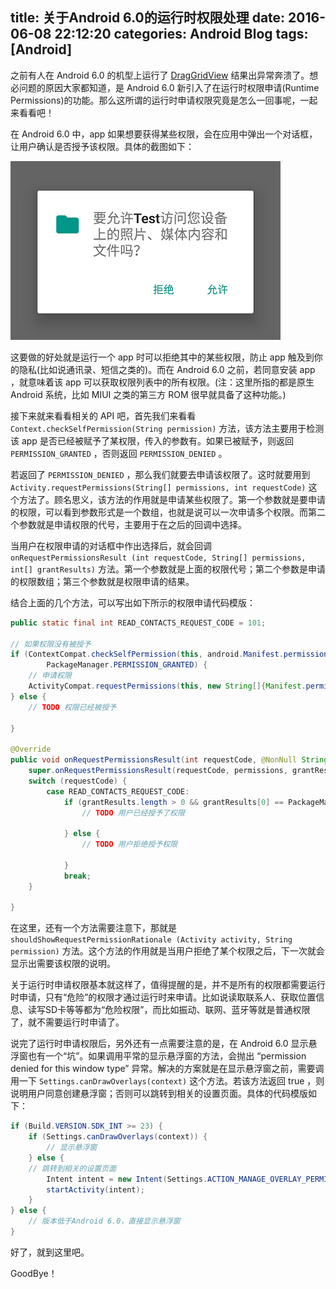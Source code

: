 title: 关于Android 6.0的运行时权限处理
date: 2016-06-08 22:12:20
categories: Android Blog
tags: [Android]
---
之前有人在 Android 6.0 的机型上运行了 [DragGridView](https://github.com/yuqirong/DragGridView) 结果出异常奔溃了。想必问题的原因大家都知道，是 Android 6.0 新引入了在运行时权限申请(Runtime Permissions)的功能。那么这所谓的运行时申请权限究竟是怎么一回事呢，一起来看看吧！

在 Android 6.0 中，app 如果想要获得某些权限，会在应用中弹出一个对话框，让用户确认是否授予该权限。具体的截图如下：

![Runtime Permissions screenshot](/uploads/20160608/20160608161439.png)

这要做的好处就是运行一个 app 时可以拒绝其中的某些权限，防止 app 触及到你的隐私(比如说通讯录、短信之类的)。而在 Android 6.0 之前，若同意安装 app ，就意味着该 app 可以获取权限列表中的所有权限。(注：这里所指的都是原生 Android 系统，比如 MIUI 之类的第三方 ROM 很早就具备了这种功能。)

接下来就来看看相关的 API 吧，首先我们来看看 `Context.checkSelfPermission(String permission)` 方法，该方法主要用于检测该 app 是否已经被赋予了某权限，传入的参数有。如果已被赋予，则返回 `PERMISSION_GRANTED` ，否则返回 `PERMISSION_DENIED` 。

若返回了 `PERMISSION_DENIED` ，那么我们就要去申请该权限了。这时就要用到  `Activity.requestPermissions(String[] permissions, int requestCode)` 这个方法了。顾名思义，该方法的作用就是申请某些权限了。第一个参数就是要申请的权限，可以看到参数形式是一个数组，也就是说可以一次申请多个权限。而第二个参数就是申请权限的代号，主要用于在之后的回调中选择。

当用户在权限申请的对话框中作出选择后，就会回调 `onRequestPermissionsResult (int requestCode, String[] permissions, int[] grantResults)` 方法。第一个参数就是上面的权限代号；第二个参数是申请的权限数组；第三个参数就是权限申请的结果。

结合上面的几个方法，可以写出如下所示的权限申请代码模版：

``` java
public static final int READ_CONTACTS_REQUEST_CODE = 101;

// 如果权限没有被授予
if (ContextCompat.checkSelfPermission(this, android.Manifest.permission.READ_CONTACTS) !=
        PackageManager.PERMISSION_GRANTED) {
    // 申请权限
    ActivityCompat.requestPermissions(this, new String[]{Manifest.permission.READ_CONTACTS}, READ_CONTACTS_REQUEST_CODE);
} else {
    // TODO 权限已经被授予

}

@Override
public void onRequestPermissionsResult(int requestCode, @NonNull String[] permissions, @NonNull int[] grantResults) {
    super.onRequestPermissionsResult(requestCode, permissions, grantResults);
    switch (requestCode) {
        case READ_CONTACTS_REQUEST_CODE:
            if (grantResults.length > 0 && grantResults[0] == PackageManager.PERMISSION_GRANTED) {
                // TODO 用户已经授予了权限

            } else {
                // TODO 用户拒绝授予权限

            }
            break;
    }

}
```

在这里，还有一个方法需要注意下，那就是 `shouldShowRequestPermissionRationale (Activity activity, String permission)` 方法。这个方法的作用就是当用户拒绝了某个权限之后，下一次就会显示出需要该权限的说明。

关于运行时申请权限基本就这样了，值得提醒的是，并不是所有的权限都需要运行时申请，只有“危险”的权限才通过运行时来申请。比如说读取联系人、获取位置信息、读写SD卡等等都为“危险权限”，而比如振动、联网、蓝牙等就是普通权限了，就不需要运行时申请了。

说完了运行时申请权限后，另外还有一点需要注意的是，在 Android 6.0 显示悬浮窗也有一个“坑”。如果调用平常的显示悬浮窗的方法，会抛出 “permission denied for this window type” 异常。解决的方案就是在显示悬浮窗之前，需要调用一下 `Settings.canDrawOverlays(context)` 这个方法。若该方法返回 true ，则说明用户同意创建悬浮窗；否则可以跳转到相关的设置页面。具体的代码模版如下：

``` java
if (Build.VERSION.SDK_INT >= 23) {
    if (Settings.canDrawOverlays(context)) {
        // 显示悬浮窗
    } else {
	// 跳转到相关的设置页面
        Intent intent = new Intent(Settings.ACTION_MANAGE_OVERLAY_PERMISSION);
        startActivity(intent);
    }
} else {
    // 版本低于Android 6.0，直接显示悬浮窗
}
```

好了，就到这里吧。

GoodBye！